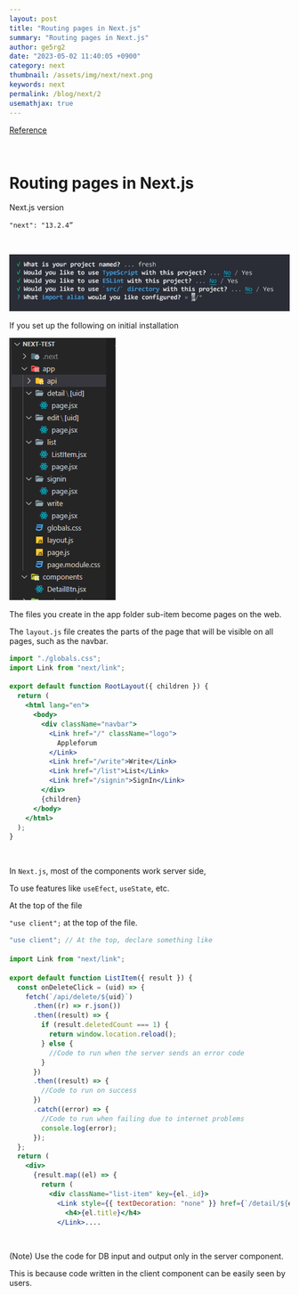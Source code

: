 ```yaml
---
layout: post
title: "Routing pages in Next.js"
summary: "Routing pages in Next.js"
author: ge5rg2
date: "2023-05-02 11:40:05 +0900"
category: next
thumbnail: /assets/img/next/next.png
keywords: next
permalink: /blog/next/2
usemathjax: true
---
```


[Reference](https://codingapple.com/)

<br/>

# Routing pages in Next.js

Next.js version

`"next": "13.2.4”`

<br/>

![sc1](/assets/img/next/sc2.png)

If you set up the following on initial installation

![sc2](/assets/img/next/sc1.png)

The files you create in the app folder sub-item become pages on the web.

The `layout.js` file creates the parts of the page that will be visible on all pages, such as the navbar.

```jsx
import "./globals.css";
import Link from "next/link";

export default function RootLayout({ children }) {
  return (
    <html lang="en">
      <body>
        <div className="navbar">
          <Link href="/" className="logo">
            Appleforum
          </Link>
          <Link href="/write">Write</Link>
          <Link href="/list">List</Link>
          <Link href="/signin">SignIn</Link>
        </div>
        {children}
      </body>
    </html>
  );
}
```

<br/>

In `Next.js`, most of the components work server side,

To use features like `useEfect`, `useState`, etc.

At the top of the file

`"use client";` at the top of the file.

```jsx
"use client"; // At the top, declare something like

import Link from "next/link";

export default function ListItem({ result }) {
  const onDeleteClick = (uid) => {
    fetch(`/api/delete/${uid}`)
      .then((r) => r.json())
      .then((result) => {
        if (result.deletedCount === 1) {
          return window.location.reload();
        } else {
          //Code to run when the server sends an error code
        }
      })
      .then((result) => {
        //Code to run on success
      })
      .catch((error) => {
        //Code to run when failing due to internet problems
        console.log(error);
      });
  };
  return (
    <div>
      {result.map((el) => {
        return (
          <div className="list-item" key={el._id}>
            <Link style={{ textDecoration: "none" }} href={`/detail/${el._id}`}>
              <h4>{el.title}</h4>
            </Link>....
```

<br/>

(Note) Use the code for DB input and output only in the server component.

This is because code written in the client component can be easily seen by users.
